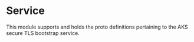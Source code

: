 # Service

This module supports and holds the proto definitions pertaining to the AKS secure TLS bootstrap service.